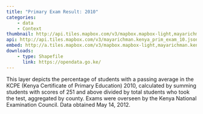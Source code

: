 ```yaml
---
title: "Primary Exam Result: 2010"
categories: 
    - data
    - Context
thumbnail: http://api.tiles.mapbox.com/v3/mapbox.mapbox-light,mayarichman.kenya_prim_exam_10/7/77/63.png128
api: http://api.tiles.mapbox.com/v3/mayarichman.kenya_prim_exam_10.jsonp
embed: http://a.tiles.mapbox.com/v3/mapbox.mapbox-light,mayarichman.kenya_prim_exam_10.html#6/-0.1318/37.0899
downloads:
    - type: Shapefile
      link: https://opendata.go.ke/
---
```

<p>This layer depicts the percentage of students with a passing average in the KCPE (Kenya Certificate of Primary Education) 2010, calculated by summing students with scores of 251 and above divided by total students who took the test, aggregated by county. Exams were overseen by the Kenya National Examination Council. Data obtained May 14, 2012.</p>